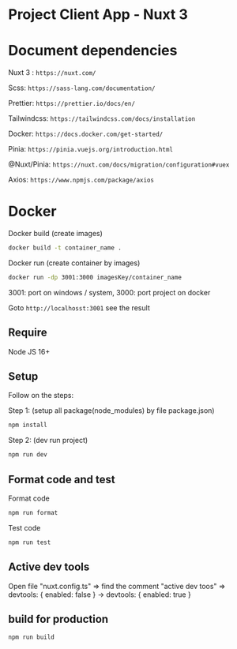 # Project Client App - Nuxt 3

# Document dependencies

Nuxt 3 : `https://nuxt.com/`

Scss: `https://sass-lang.com/documentation/`

Prettier: `https://prettier.io/docs/en/`

Tailwindcss: `https://tailwindcss.com/docs/installation`

Docker: `https://docs.docker.com/get-started/`

Pinia: `https://pinia.vuejs.org/introduction.html`

@Nuxt/Pinia: `https://nuxt.com/docs/migration/configuration#vuex`

Axios: `https://www.npmjs.com/package/axios`

# Docker

Docker build (create images)

```bash
docker build -t container_name .
```

Docker run (create container by images)

```bash
docker run -dp 3001:3000 imagesKey/container_name
```

3001: port on windows / system, 3000: port project on docker

Goto `http://localhosst:3001` see the result

## Require

Node JS 16+

## Setup

Follow on the steps:

Step 1: (setup all package(node_modules) by file package.json)

```bash
npm install
```

Step 2: (dev run project)

```bash
npm run dev
```
## Format code and test

Format code

```bash
npm run format
```

Test code

```bash
npm run test
```

## Active dev tools

Open file "nuxt.config.ts" => find the comment "active dev toos" =>   devtools: { enabled: false } ->   devtools: { enabled: true }

## build for production

```bash
npm run build
```
